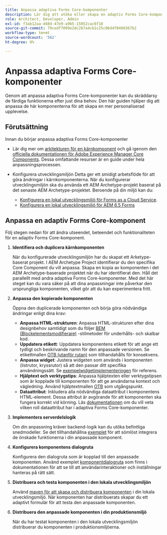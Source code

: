 ```yaml
---
title: Anpassa adaptiva Forms Core-komponenter
description: Lär dig att utöka eller skapa en adaptiv Forms Core-komponent för att implementera funktioner som är anpassade för din organisation.
role: Architect, Developer, Admin
exl-id: f3ab12aa-d48d-47e9-a965-15052cac6f18
source-git-commit: 79cedf7099e2dc267a4cb1c25c06d4f0460367b2
workflow-type: tm+mt
source-wordcount: '562'
ht-degree: 0%

---
```


# Anpassa adaptiva Forms Core-komponenter

Genom att anpassa adaptiva Forms Core-komponenter kan du skräddarsy de färdiga funktionerna efter just dina behov. Den här guiden hjälper dig att anpassa de här komponenterna för att skapa en mer personaliserad upplevelse.

## Förutsättning

Innan du börjar anpassa adaptiva Forms Core-komponenter

* Lär dig mer om [arkitekturen för en kärnkomponent](customizing.md#customizing-the-markup-customizing-the-markup) och gå igenom den [officiella dokumentationen för Adobe Experience Manager Core Components](customizing.md). Dessa omfattande resurser är en guide under hela anpassningsprocessen.
* Konfigurera utvecklingsmiljön Detta ger ett smidigt arbetsflöde för att göra ändringar i kärnkomponenterna. När du konfigurerar utvecklingsmiljön ska du använda ett AEM Archetype-projekt baserat på det senaste AEM Archetype-projektet. Beroende på din miljö kan du:

   * [Konfigurera en lokal utvecklingsmiljö för Forms as a Cloud Service](https://experienceleague.adobe.com/docs/experience-manager-cloud-service/content/forms/setup-configure-migrate/setup-local-development-environment.html?lang=sv-SE).
   * [Konfigurera en lokal utvecklingsmiljö för AEM 6.5 Forms](https://experienceleague.adobe.com/docs/experience-manager-learn/foundation/development/set-up-a-local-aem-development-environment.html?lang=sv-SE)

## Anpassa en adaptiv Forms Core-komponent

Följ stegen nedan för att ändra utseendet, beteendet och funktionaliteten för en adaptiv Forms Core-komponent.

1. **Identifiera och duplicera kärnkomponenten**

   När du konfigurerade utvecklingsmiljön har du skapat ett Arketype-baserat projekt. I AEM Archetype Project identifierar du den specifika Core Component du vill anpassa. Skapa en kopia av komponenten i det AEM Archetype-baserade projektet när du har identifierat den. Håll det parallellt med andra adaptiva Forms Core-komponenter. Med det här steget kan du vara säker på att dina anpassningar inte påverkar den ursprungliga komponenten, vilket gör att du kan experimentera fritt.

1. **Anpassa den kopierade komponenten**

   Öppna den duplicerade komponenten och börja göra nödvändiga ändringar enligt dina krav:

   * **Anpassa HTML-strukturen**: Anpassa HTML-strukturen efter dina designbehov samtidigt som du följer [BEM (Blockelementsmodifierare)](https://github.com/adobe/aem-core-wcm-components/wiki/css-coding-conventions) -stilmetoder för underhålls- och skalbar kod.
   * **Uppdatera etikett**: Uppdatera komponentens etikett för att ange ett tydligt och beskrivande namn för den anpassade versionen. Se etikettmallen [OTB (utanför rutan)](https://github.com/adobe/aem-core-forms-components/blob/master/ui.af.apps/src/main/content/jcr_root/apps/core/fd/components/af-commons/v1/fieldTemplates/label.html) som tillhandahålls för konsekvens.
   * **Anpassa widget**: Justera widgeten som används i komponenten (listrutor, kryssrutor) så att den passar ditt specifika användningssätt. Se [exempelwidgetimplementeringen](https://github.com/adobe/aem-core-forms-components/blob/master/ui.af.apps/src/main/content/jcr_root/apps/core/fd/components/form/textinput/v1/textinput/textinput.html) för referens.
   * **Hjälptext och verktygstips**: Anpassa hjälptexten eller verktygstipsen som är kopplade till komponenten för att ge användarna kontext och vägledning. Använd hjälptextmallen [OTB](https://github.com/adobe/aem-core-forms-components/blob/master/ui.af.apps/src/main/content/jcr_root/apps/core/fd/components/af-commons/v1/fieldTemplates/questionMark.html) som utgångspunkt.
   * **Dataattribut**: Inkludera alla nödvändiga dataattribut i komponentens HTML-element. Dessa attribut är avgörande för att komponenten ska fungera korrekt vid körning. Läs [dokumentationen](https://github.com/adobe/aem-core-forms-components/tree/master/ui.af.apps/src/main/content/jcr_root/apps/core/fd/components/form/textinput/v1/textinput) om du vill veta vilken roll dataattribut har i adaptiva Forms Core-komponenter.

1. **Implementera serverdelslogik**

   Om din anpassning kräver backend-logik kan du utöka befintliga snedmodeller. Se det tillhandahållna [exemplet](https://github.com/adobe/aem-core-forms-components/blob/master/bundles/af-core/src/main/java/com/adobe/cq/forms/core/components/internal/models/v1/form/TextInputImpl.java) för att sömlöst integrera de önskade funktionerna i din anpassade komponent.

1. **Konfigurera komponentens dialogruta**

   Konfigurera den dialogruta som är kopplad till den anpassade komponenten. Använd exemplet [komponentdialogruta](https://github.com/adobe/aem-core-forms-components/blob/master/ui.af.apps/src/main/content/jcr_root/apps/core/fd/components/form/textinput/v1/textinput/_cq_dialog/.content.xml) som finns i dokumentationen för att se till att användarinteraktioner och inställningar hanteras på rätt sätt.

1. **Distribuera och testa komponenten i den lokala utvecklingsmiljön**

   Använd [maven för att skapa och distribuera komponenten](https://experienceleague.adobe.com/docs/experience-manager-core-components/using/developing/archetype/using.html?lang=sv-SE#building-and-installing) i din lokala utvecklingsmiljö. När komponenten har distribuerats skapar du ett adaptivt formulär för att testa den anpassade komponenten.

1. **Distribuera den anpassade komponenten i din produktionsmiljö**

   När du har testat komponenten i den lokala utvecklingsmiljön distribuerar du komponenten i produktionsmiljöerna.
